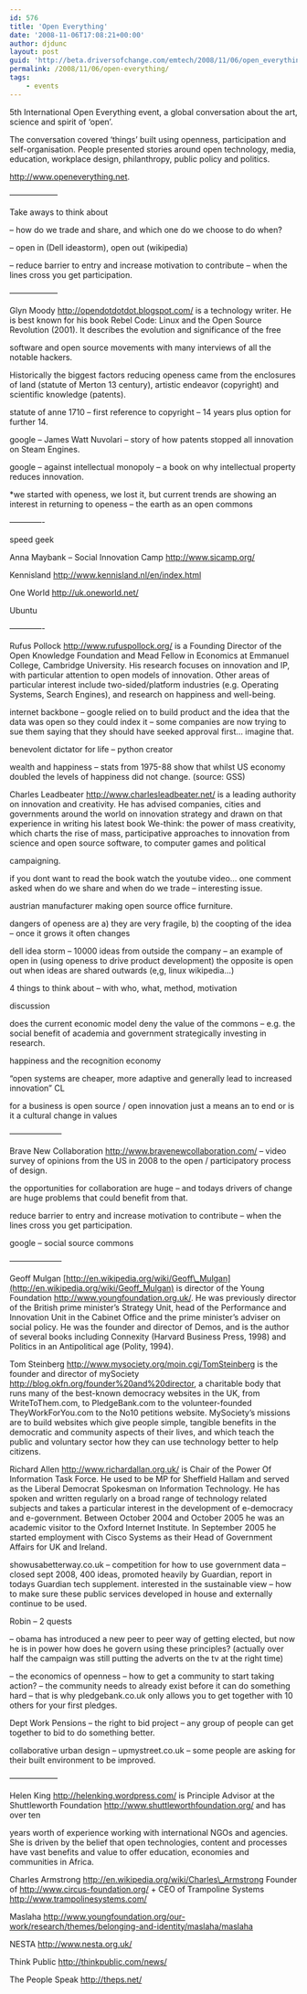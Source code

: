 ```yaml
---
id: 576
title: 'Open Everything'
date: '2008-11-06T17:08:21+00:00'
author: djdunc
layout: post
guid: 'http://beta.driversofchange.com/emtech/2008/11/06/open_everything/'
permalink: /2008/11/06/open-everything/
tags:
    - events
---
```


5th International Open Everything event, a global conversation about the art, science and spirit of ‘open’.

The conversation covered ‘things’ built using openness, participation and self-organisation. People presented stories around open technology, media, education, workplace design, philanthropy, public policy and politics.

[](http://www.openeverything.net)

http://www.openeverything.net.

  
——————

Take aways to think about

– how do we trade and share, and which one do we choose to do when?

– open in (Dell ideastorm), open out (wikipedia)

– reduce barrier to entry and increase motivation to contribute – when the lines cross you get participation.

——————

Glyn Moody <http://opendotdotdot.blogspot.com/> is a technology writer. He is best known for his book Rebel Code: Linux and the Open Source Revolution (2001). It describes the evolution and significance of the free

software and open source movements with many interviews of all the notable hackers.

Historically the biggest factors reducing openess came from the enclosures of land (statute of Merton 13 century), artistic endeavor (copyright) and scientific knowledge (patents).

statute of anne 1710 – first reference to copyright – 14 years plus option for further 14.

google – James Watt Nuvolari – story of how patents stopped all innovation on Steam Engines.

google – against intellectual monopoly – a book on why intellectual property reduces innovation.

\*we started with openess, we lost it, but current trends are showing an interest in returning to openess – the earth as an open commons

————-

speed geek

Anna Maybank – Social Innovation Camp <http://www.sicamp.org/>

Kennisland <http://www.kennisland.nl/en/index.html>

One World <http://uk.oneworld.net/>

Ubuntu

————-

Rufus Pollock <http://www.rufuspollock.org/> is a Founding Director of the Open Knowledge Foundation and Mead Fellow in Economics at Emmanuel College, Cambridge University. His research focuses on innovation and IP, with particular attention to open models of innovation. Other areas of particular interest include two-sided/platform industries (e.g. Operating Systems, Search Engines), and research on happiness and well-being.

internet backbone – google relied on to build product and the idea that the data was open so they could index it – some companies are now trying to sue them saying that they should have seeked approval first… imagine that.

benevolent dictator for life – python creator

wealth and happiness – stats from 1975-88 show that whilst US economy doubled the levels of happiness did not change. (source: GSS)

Charles Leadbeater <http://www.charlesleadbeater.net/> is a leading authority on innovation and creativity. He has advised companies, cities and governments around the world on innovation strategy and drawn on that experience in writing his latest book We-think: the power of mass creativity, which charts the rise of mass, participative approaches to innovation from science and open source software, to computer games and political

campaigning.

if you dont want to read the book watch the youtube video… one comment asked when do we share and when do we trade – interesting issue.

austrian manufacturer making open source office furniture.

dangers of openess are a) they are very fragile, b) the coopting of the idea – once it grows it often changes

dell idea storm – 10000 ideas from outside the company – an example of open in (using openess to drive product development) the opposite is open out when ideas are shared outwards (e,g, linux wikipedia…)

4 things to think about – with who, what, method, motivation

discussion

does the current economic model deny the value of the commons – e.g. the social benefit of academia and government strategically investing in research.

happiness and the recognition economy

“open systems are cheaper, more adaptive and generally lead to increased innovation” CL

for a business is open source / open innovation just a means an to end or is it a cultural change in values

——————–

Brave New Collaboration <http://www.bravenewcollaboration.com/> – video survey of opinions from the US in 2008 to the open / participatory process of design.

the opportunities for collaboration are huge – and todays drivers of change are huge problems that could benefit from that.

reduce barrier to entry and increase motivation to contribute – when the lines cross you get participation.

google – social source commons

——————–

Geoff Mulgan [http://en.wikipedia.org/wiki/Geoff\_Mulgan](http://en.wikipedia.org/wiki/Geoff_Mulgan) is director of the Young Foundation <http://www.youngfoundation.org.uk/>. He was previously director of the British prime minister’s Strategy Unit, head of the Performance and Innovation Unit in the Cabinet Office and the prime minister’s adviser on social policy. He was the founder and director of Demos, and is the author of several books including Connexity (Harvard Business Press, 1998) and Politics in an Antipolitical age (Polity, 1994).

Tom Steinberg <http://www.mysociety.org/moin.cgi/TomSteinberg> is the founder and director of mySociety <http://blog.okfn.org/founder%20and%20director>, a charitable body that runs many of the best-known democracy websites in the UK, from WriteToThem.com, to PledgeBank.com to the volunteer-founded TheyWorkForYou.com to the No10 petitions website. MySociety’s missions are to build websites which give people simple, tangible benefits in the democratic and community aspects of their lives, and which teach the public and voluntary sector how they can use technology better to help citizens.

Richard Allen <http://www.richardallan.org.uk/> is Chair of the Power Of Information Task Force. He used to be MP for Sheffield Hallam and served as the Liberal Democrat Spokesman on Information Technology. He has spoken and written regularly on a broad range of technology related subjects and takes a particular interest in the development of e-democracy and e-government. Between October 2004 and October 2005 he was an academic visitor to the Oxford Internet Institute. In September 2005 he started employment with Cisco Systems as their Head of Government Affairs for UK and Ireland.

showusabetterway.co.uk – competition for how to use government data – closed sept 2008, 400 ideas, promoted heavily by Guardian, report in todays Guardian tech supplement. interested in the sustainable view – how to make sure these public services developed in house and externally continue to be used.

Robin – 2 quests

– obama has introduced a new peer to peer way of getting elected, but now he is in power how does he govern using these principles? (actually over half the campaign was still putting the adverts on the tv at the right time)

– the economics of openness – how to get a community to start taking action? – the community needs to already exist before it can do something hard – that is why pledgebank.co.uk only allows you to get together with 10 others for your first pledges.

Dept Work Pensions – the right to bid project – any group of people can get together to bid to do something better.

collaborative urban design – upmystreet.co.uk – some people are asking for their built environment to be improved.

——————

Helen King <http://helenking.wordpress.com/> is Principle Advisor at the Shuttleworth Foundation http://www.shuttleworthfoundation.org/ and has over ten

years worth of experience working with international NGOs and agencies. She is driven by the belief that open technologies, content and processes have vast benefits and value to offer education, economies and communities in Africa.

Charles Armstrong http://en.wikipedia.org/wiki/Charles\_Armstrong Founder of http://www.circus-foundation.org/ + CEO of Trampoline Systems http://www.trampolinesystems.com/

Maslaha http://www.youngfoundation.org/our-work/research/themes/belonging-and-identity/maslaha/maslaha

NESTA http://www.nesta.org.uk/

Think Public http://thinkpublic.com/news/

The People Speak http://theps.net/